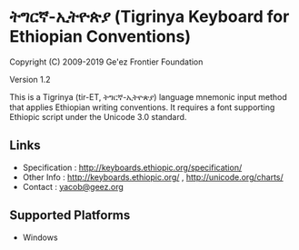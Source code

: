 ትግርኛ-ኢትዮጵያ (Tigrinya Keyboard for Ethiopian Conventions)
==========================================================

Copyright (C) 2009-2019 Ge'ez Frontier Foundation

Version 1.2

This is a Tigrinya (tir-ET, ትግርኛ-ኢትዮጵያ) language mnemonic input method that applies Ethiopian writing conventions.  It requires
a font supporting Ethiopic script under the Unicode 3.0 standard. 

Links
-----

 * Specification :  http://keyboards.ethiopic.org/specification/
 * Other Info    :  http://keyboards.ethiopic.org/ , http://unicode.org/charts/
 * Contact       :  yacob@geez.org

Supported Platforms
-------------------

 * Windows
 
